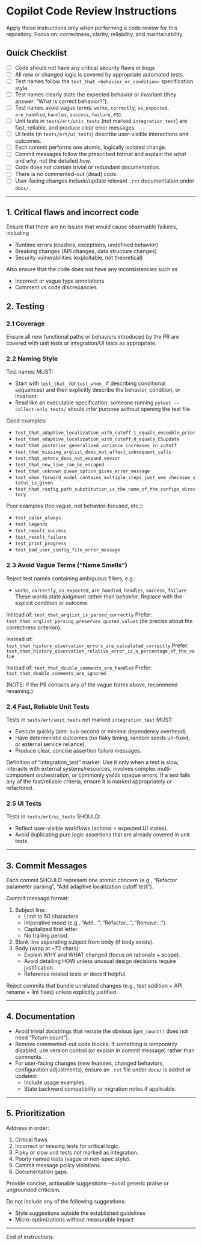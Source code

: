 # Copilot Code Review Instructions

Apply these instructions only when performing a code review for this repository.
Focus on: correctness, clarity, reliability, and maintainability.

## Quick Checklist

- [ ] Code should not have any critical security flaws or bugs
- [ ] All new or changed logic is covered by appropriate automated tests.
- [ ] Test names follow the `test_that_<behavior_or_condition>` specification style.
- [ ] Test names clearly state the expected behavior or invariant (they answer: “What is correct behavior?”).
- [ ] Test names avoid vague terms: `works`, `correctly`, `as_expected`, `are_handled`, `handles`, `success`, `failure`, etc.
- [ ] Unit tests in `tests/ert/unit_tests` (not marked `integration_test`) are fast, reliable, and produce clear error messages.
- [ ] UI tests (in `tests/ert/ui_tests`) describe user-visible interactions and outcomes.
- [ ] Each commit performs one atomic, logically isolated change.
- [ ] Commit messages follow the prescribed format and explain the *what* and *why*, not the detailed *how*.
- [ ] Code does not contain trivial or redundant documentation.
- [ ] There is no commented-out (dead) code.
- [ ] User-facing changes include/update relevant `.rst` documentation under `docs/`.

---

## 1. Critical flaws and incorrect code


Ensure that there are no issues that would cause observable failures, including

* Runtime errors (crashes, exceptions, undefined behavior)
* Breaking changes (API changes, data structure changes)
* Security vulnerabilities (exploitable, not theoretical)

Also ensure that the code does not have any inconsistencies such as

* Incorrect or vague type annotations
* Comment vs code discrepancies


## 2. Testing

### 2.1 Coverage
Ensure all new functional paths or behaviors introduced by the PR are covered with unit tests or integration/UI tests as appropriate.

### 2.2 Naming Style
Test names MUST:
- Start with `test_that_` (or `test_when_` if describing conditional sequences) and then explicitly describe the behavior, condition, or invariant.
- Read like an executable specification: someone running `pytest --collect-only tests/` should infer purpose without opening the test file.

Good examples:
- `test_that_adaptive_localization_with_cutoff_1_equals_ensemble_prior`
- `test_that_adaptive_localization_with_cutoff_0_equals_ESupdate`
- `test_that_posterior_generalized_variance_increases_in_cutoff`
- `test_that_missing_arglist_does_not_affect_subsequent_calls`
- `test_that_setenv_does_not_expand_envvar`
- `test_that_new_line_can_be_escaped`
- `test_that_unknown_queue_option_gives_error_message`
- `test_when_forward_model_contains_multiple_steps_just_one_checksum_status_is_given`
- `test_that_config_path_substitution_is_the_name_of_the_configs_directory`

Poor examples (too vague, not behavior-focused, etc.):
- `test_color_always`
- `test_legends`
- `test_result_success`
- `test_result_failure`
- `test_print_progress`
- `test_bad_user_config_file_error_message`

### 2.3 Avoid Vague Terms (“Name Smells”)
Reject test names containing ambiguous fillers, e.g.:
- `works`, `correctly`, `as_expected`, `are_handled`, `handles`, `success`, `failure`
These words state *judgment* rather than *behavior*. Replace with the explicit condition or outcome.

Instead of: `test_that_arglist_is_parsed_correctly`
Prefer: `test_that_arglist_parsing_preserves_quoted_values` (be precise about the correctness criterion).

Instead of: `test_that_history_observation_errors_are_calculated_correctly`
Prefer: `test_that_history_observation_relative_error_is_a_percentage_of_the_value`

Instead of: `test_that_double_comments_are_handled`
Prefer: `test_that_double_comments_are_ignored`

(NOTE: If the PR contains any of the vague forms above, recommend renaming.)

### 2.4 Fast, Reliable Unit Tests
Tests in `tests/ert/unit_tests` not marked `integration_test` MUST:
- Execute quickly (aim: sub-second or minimal dependency overhead).
- Have deterministic outcomes (no flaky timing, random seeds un-fixed, or external service reliance).
- Produce clear, concise assertion failure messages.

Definition of “integration_test” marker: Use it only when a test is slow,
interacts with external systems/resources, involves complex multi-component
orchestration, or commonly yields opaque errors. If a test fails any of the
fast/reliable criteria, ensure it is marked appropriately or refactored.

### 2.5 UI Tests
Tests in `tests/ert/ui_tests` SHOULD:
- Reflect user-visible workflows (actions + expected UI states).
- Avoid duplicating pure logic assertions that are already covered in unit tests.

---

## 3. Commit Messages

Each commit SHOULD represent one atomic concern (e.g., “Refactor parameter parsing”, “Add adaptive localization cutoff test”).

Commit message format:
1. Subject line:
   - Limit to 50 characters
   - Imperative mood (e.g., “Add…”, “Refactor…”, “Remove…”).
   - Capitalized first letter.
   - No trailing period.
2. Blank line separating subject from body (if body exists).
3. Body (wrap at ~72 chars):
   - Explain WHY and WHAT changed (focus on rationale + scope).
   - Avoid detailing HOW unless unusual design decisions require justification.
   - Reference related tests or docs if helpful.

Reject commits that bundle unrelated changes (e.g., test addition + API rename + lint fixes) unless explicitly justified.

---

## 4. Documentation

- Avoid trivial docstrings that restate the obvious (`get_count()` does not need “Return count”).
- Remove commented-out code blocks; if something is temporarily disabled, use version control (or explain in commit message) rather than comments.
- For user-facing changes (new features, changed behaviors, configuration adjustments), ensure an `.rst` file under `docs/` is added or updated:
  - Include usage examples.
  - State backward compatibility or migration notes if applicable.

---

## 5. Prioritization

Address in order:
1. Critical flaws
2. Incorrect or missing tests for critical logic.
3. Flaky or slow unit tests not marked as integration.
4. Poorly named tests (vague or non-spec style).
5. Commit message policy violations.
6. Documentation gaps.

Provide concise, actionable suggestions—avoid generic praise or ungrounded criticism.

Do not include any of the following suggestions:

* Style suggestions outside the established guidelines
* Micro-optimizations without measurable impact

---

End of instructions.
